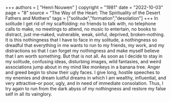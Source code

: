 +++
authors = [
  "Henri Nouwen"
]
copyright = "1981"
date = "2022-10-03"
page = "8"
source = "The Way of the Heart: The Spirituality of the Desert Fathers and Mothers"
tags = ["solitude","formation","desolation"]
+++
In solitude I get rid of my scaffolding: no friends to talk with, no telephone calls to make, no meetings to attend, no music to entertain, no books to distract, just me–naked, vulnerable, weak, sinful, deprived, broken–nothing. It is this nothingness that I have to face in my solitude, a nothingness so dreadful that everything in me wants to run to my friends, my work, and my distractions so that I can forget my nothingness and make myself believe that I am worth something. But that is not all. As soon as I decide to stay in my solitude, confusing ideas, disturbing images, wild fantasies, and weird associations jump about in my mind like monkeys in a banana tree. Anger and greed begin to show their ugly faces. I give long, hostile speeches to my enemies and dream lustful dreams in which I am wealthy, influential, and very attractive–or poor, ugly, and in need of immediate consolation. Thus, I try again to run from the dark abyss of my nothingness and restore my false self in all its vainglory.

